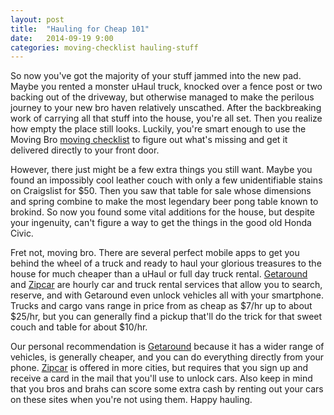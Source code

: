 ```yaml
---
layout: post
title:  "Hauling for Cheap 101"
date:   2014-09-19 9:00
categories: moving-checklist hauling-stuff
---
```


So now you've got the majority of your stuff jammed into the new pad. Maybe you rented a monster uHaul truck, knocked over a fence post or two backing out of the driveway, but otherwise managed to make the perilous journey to your new bro haven relatively unscathed. After the backbreaking work of carrying all that stuff into the house, you're all set. Then you realize how empty the place still looks. Luckily, you're smart enough to use the Moving Bro [moving checklist](www.movingbro.com) to figure out what's missing and get it delivered directly to your front door. 

However, there just might be a few extra things you still want. Maybe you found an impossibly cool leather couch with only a few unidentifiable stains on Craigslist for $50. Then you saw that table for sale whose dimensions and spring combine to make the most legendary beer pong table known to brokind. So now you found some vital additions for the house, but despite your ingenuity, can't figure a way to get the things in the good old Honda Civic. 

Fret not, moving bro. There are several perfect mobile apps to get you behind the wheel of a truck and ready to haul your glorious treasures to the house for much cheaper than a uHaul or full day truck rental. [Getaround](https://www.getaround.com/) and [Zipcar](http://www.zipcar.com/) are hourly car and truck rental services that allow you to search, reserve, and with Getaround even unlock vehicles all with your smartphone. Trucks and cargo vans range in price from as cheap as $7/hr up to about $25/hr, but you can generally find a pickup that'll do the trick for that sweet couch and table for about $10/hr.

Our personal recommendation is [Getaround](https://www.getaround.com/) because it has a wider range of vehicles, is generally cheaper, and you can do everything directly from your phone. [Zipcar](http://www.zipcar.com/) is offered in more cities, but requires that you sign up and receive a card in the mail that you'll use to unlock cars. Also keep in mind that you bros and brahs can score some extra cash by renting out your cars on these sites when you're not using them. Happy hauling.